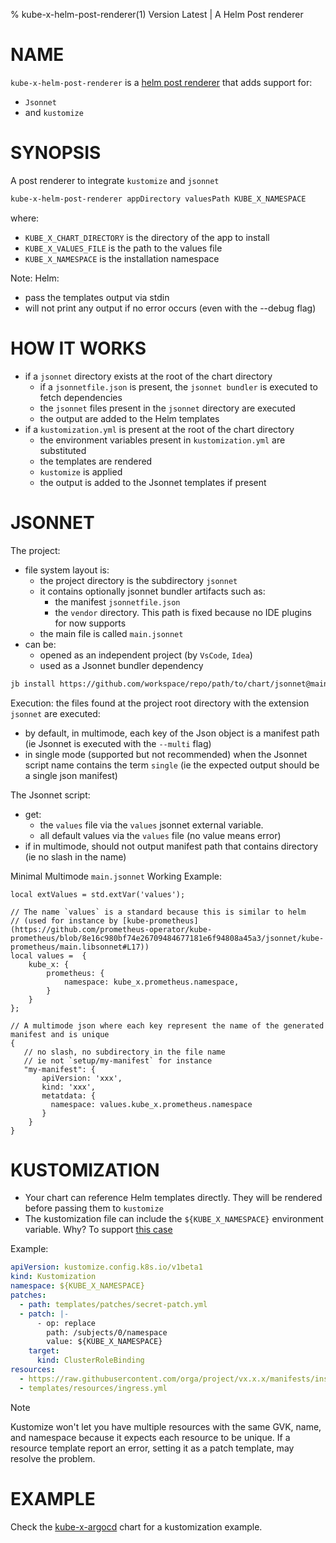% kube-x-helm-post-renderer(1) Version Latest | A Helm Post renderer
# NAME

`kube-x-helm-post-renderer` is a  [helm post renderer](https://helm.sh/docs/topics/advanced/#post-rendering)
that adds support for:
* `Jsonnet` 
* and `kustomize`

# SYNOPSIS

A post renderer to integrate `kustomize` and `jsonnet`
```bash
kube-x-helm-post-renderer appDirectory valuesPath KUBE_X_NAMESPACE
```

where:

* `KUBE_X_CHART_DIRECTORY` is the directory of the app to install
* `KUBE_X_VALUES_FILE` is the path to the values file
* `KUBE_X_NAMESPACE` is the installation namespace

Note: Helm:
* pass the templates output via stdin
* will not print any output if no error occurs (even with the --debug flag)

# HOW IT WORKS

- if a `jsonnet` directory exists at the root of the chart directory
  - if a `jsonnetfile.json` is present, the `jsonnet bundler` is executed to fetch dependencies
  - the `jsonnet` files present in the `jsonnet` directory are executed 
  - the output are added to the Helm templates
- if a `kustomization.yml` is present at the root of the chart directory
  - the environment variables present in `kustomization.yml` are substituted
  - the templates are rendered
  - `kustomize` is applied
  - the output is added to the Jsonnet templates if present

# JSONNET

The project:
* file system layout is:
  * the project directory is the subdirectory `jsonnet`
  * it contains optionally jsonnet bundler artifacts such as:
    * the manifest `jsonnetfile.json`
    * the `vendor` directory. This path is fixed because no IDE plugins for now supports 
  * the main file is called `main.jsonnet`
* can be:
  * opened as an independent project (by `VsCode`, `Idea`)
  * used as a Jsonnet bundler dependency
```bash
jb install https://github.com/workspace/repo/path/to/chart/jsonnet@main
```

Execution: the files found at the project root directory with the extension `jsonnet` are executed:
* by default, in multimode, each key of the Json object is a manifest path (ie Jsonnet is executed with the `--multi` flag)
* in single mode (supported but not recommended) when the Jsonnet script name contains the term `single` (ie the expected output should be a single json manifest)


The Jsonnet script:
* get:
  * the `values` file via the `values` jsonnet external variable.
  * all default values via the `values` file (no value means error)
* if in multimode, should not output manifest path that contains directory (ie no slash in the name)

  

Minimal Multimode `main.jsonnet` Working Example:
```jsonnet
local extValues = std.extVar('values');

// The name `values` is a standard because this is similar to helm 
// (used for instance by [kube-prometheus](https://github.com/prometheus-operator/kube-prometheus/blob/8e16c980bf74e26709484677181e6f94808a45a3/jsonnet/kube-prometheus/main.libsonnet#L17))
local values =  {
    kube_x: {
        prometheus: {
            namespace: kube_x.prometheus.namespace,
        }
    }
};

// A multimode json where each key represent the name of the generated manifest and is unique
{
   // no slash, no subdirectory in the file name
   // ie not `setup/my-manifest` for instance
   "my-manifest": {
       apiVersion: 'xxx',
       kind: 'xxx',
       metatdata: {
         namespace: values.kube_x.prometheus.namespace
       }
    }
}
```




# KUSTOMIZATION

* Your chart can reference Helm templates directly. They will be rendered before passing them to `kustomize`
* The kustomization file can include the `${KUBE_X_NAMESPACE}` environment variable. Why? To support [this case](https://argo-cd.readthedocs.io/en/stable/operator-manual/installation/#installing-argo-cd-in-a-custom-namespace)


Example:
```yaml
apiVersion: kustomize.config.k8s.io/v1beta1
kind: Kustomization
namespace: ${KUBE_X_NAMESPACE}
patches:
  - path: templates/patches/secret-patch.yml
  - patch: |-
      - op: replace
        path: /subjects/0/namespace
        value: ${KUBE_X_NAMESPACE}
    target:
      kind: ClusterRoleBinding
resources:
  - https://raw.githubusercontent.com/orga/project/vx.x.x/manifests/install.yaml
  - templates/resources/ingress.yml
```

> [!NOTE]
> Kustomize won't let you have multiple resources with the same GVK, name, and namespace
> because it expects each resource to be unique.
> If a resource template report an error, setting it as a patch template, may resolve the problem.

# EXAMPLE

Check the [kube-x-argocd](../../resources/charts/argocd) chart for a kustomization example.
